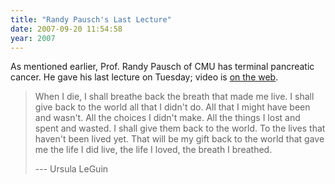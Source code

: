 ```yaml
---
title: "Randy Pausch's Last Lecture"
date: 2007-09-20 11:54:58
year: 2007
---
```

As mentioned earlier, Prof. Randy Pausch of CMU has terminal pancreatic cancer.  He gave his last lecture on Tuesday; video is <a href="http://wms.andrew.cmu.edu/001/pausch.wmv">on the web</a>.
<blockquote>When I die, I shall breathe back the breath that made me live. I shall give back to the world all that I didn't do. All that I might have been and wasn't. All the choices I didn't make. All the things I lost and spent and wasted. I shall give them back to the world. To the lives that haven't been lived yet. That will be my gift back to the world that gave me the life I did live, the life I loved, the breath I breathed.

--- Ursula LeGuin</blockquote>
